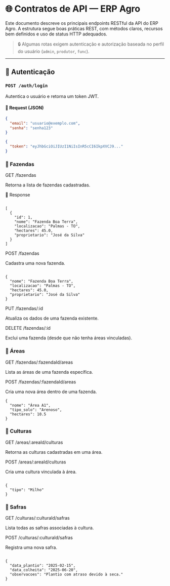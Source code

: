 # 🌐 Contratos de API — ERP Agro

Este documento descreve os principais endpoints RESTful da API do ERP Agro. A estrutura segue boas práticas REST, com métodos claros, recursos bem definidos e uso de status HTTP adequados.

> 🔒 Algumas rotas exigem autenticação e autorização baseada no perfil do usuário (`admin`, `produtor`, `func`).

---

## 🔐 Autenticação

### `POST /auth/login`

Autentica o usuário e retorna um token JWT.

#### 🔸 Request (JSON)

```json
{
  "email": "usuario@exemplo.com",
  "senha": "senha123"
}

{
  "token": "eyJhbGciOiJIUzI1NiIsInR5cCI6IkpXVCJ9..."
}
```

### 🏡 Fazendas
GET /fazendas

Retorna a lista de fazendas cadastradas.

🔸 Response

```

[
  {
    "id": 1,
    "nome": "Fazenda Boa Terra",
    "localizacao": "Palmas - TO",
    "hectares": 45.0,
    "proprietario": "José da Silva"
  }
]

```

POST /fazendas

Cadastra uma nova fazenda.

```

{
  "nome": "Fazenda Boa Terra",
  "localizacao": "Palmas - TO",
  "hectares": 45.0,
  "proprietario": "José da Silva"
}

```

PUT /fazendas/:id

Atualiza os dados de uma fazenda existente.

DELETE /fazendas/:id

Exclui uma fazenda (desde que não tenha áreas vinculadas).

### 🧱 Áreas
GET /fazendas/:fazendaId/areas

Lista as áreas de uma fazenda específica.

POST /fazendas/:fazendaId/areas

Cria uma nova área dentro de uma fazenda.

```
{
  "nome": "Área A1",
  "tipo_solo": "Arenoso",
  "hectares": 10.5
}

```

### 🌱 Culturas

GET /areas/:areaId/culturas

Retorna as culturas cadastradas em uma área.

POST /areas/:areaId/culturas

Cria uma cultura vinculada à área.

```

{
  "tipo": "Milho"
}

```

### 🌾 Safras

GET /culturas/:culturaId/safras

Lista todas as safras associadas à cultura.

POST /culturas/:culturaId/safras

Registra uma nova safra.

```

{
  "data_plantio": "2025-02-15",
  "data_colheita": "2025-06-20",
  "observacoes": "Plantio com atraso devido à seca."
}

```
